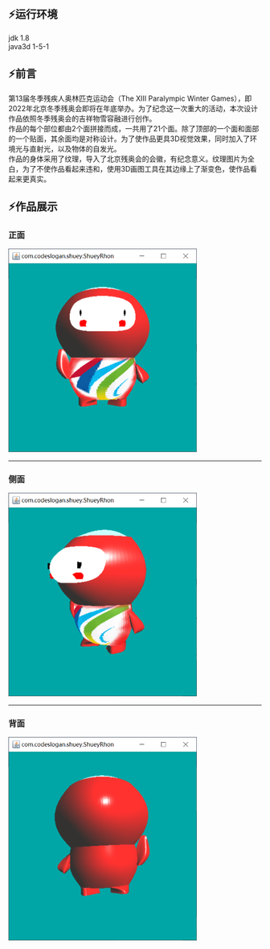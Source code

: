 ## :zap:​ 运行环境
jdk 1.8</br>
java3d 1-5-1


## :zap:​ 前言
第13届冬季残疾人奥林匹克运动会（The XIII Paralympic Winter Games），即2022年北京冬季残奥会即将在年底举办。为了纪念这一次重大的活动，本次设计作品依照冬季残奥会的吉祥物雪容融进行创作。</br>
作品的每个部位都由2个面拼接而成，一共用了21个面。除了顶部的一个面和面部的一个贴面，其余面均是对称设计。为了使作品更具3D视觉效果，同时加入了环境光与直射光，以及物体的自发光。</br>
作品的身体采用了纹理，导入了北京残奥会的会徽，有纪念意义。纹理图片为全白，为了不使作品看起来违和，使用3D画图工具在其边缘上了渐变色，使作品看起来更真实。</br>

## :zap:​ 作品展示

### 正面
<img src="https://github.com/CodeSlogan/shueyrhon/blob/main/screenshots/shery1.png" width="375">

---

### 侧面
<img src="https://github.com/CodeSlogan/shueyrhon/blob/main/screenshots/shery2.png" width="375">

---

### 背面
<img src="https://github.com/CodeSlogan/shueyrhon/blob/main/screenshots/shery3.png" width="375">
